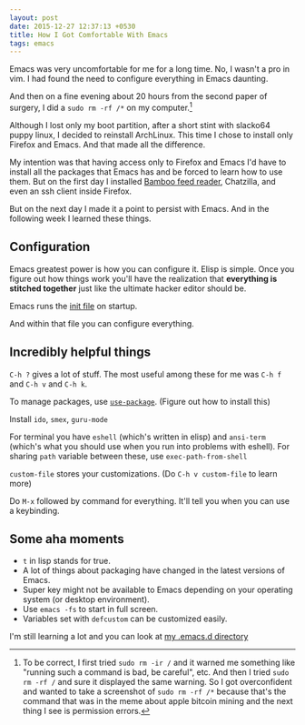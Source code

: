 ```yaml
---
layout: post
date: 2015-12-27 12:37:13 +0530
title: How I Got Comfortable With Emacs
tags: emacs
---
```


Emacs was very uncomfortable for me for a long time. No, I wasn't a pro in vim. I had found the need to configure everything in Emacs daunting.

And then on a fine evening about 20 hours from the second paper of surgery, I did a `sudo rm -rf /*` on my computer.[^rm]

Although I lost only my boot partition, after a short stint with slacko64 puppy linux, I decided to reinstall ArchLinux. This time I chose to install only Firefox and Emacs. And that made all the difference.

My intention was that having access only to Firefox and Emacs I'd have to install all the packages that Emacs has and be forced to learn how to use them. But on the first day I installed [Bamboo feed reader](https://addons.mozilla.org/firefox/addon/bamboo-feed-reader/), Chatzilla, and even an ssh client inside Firefox.

But on the next day I made it a point to persist with Emacs. And in the following week I learned these things.

## Configuration
Emacs greatest power is how you can configure it. Elisp is simple. Once you figure out how things work you'll have the realization that **everything is stitched together** just like the ultimate hacker editor should be.

Emacs runs the [init file](https://www.gnu.org/software/emacs/manual/html_node/emacs/Init-File.html) on startup.

And within that file you can configure everything.

## Incredibly helpful things

`C-h ?` gives a lot of stuff. The most useful among these for me was `C-h f` and `C-h v` and `C-h k`.

To manage packages, use [`use-package`](https://github.com/jwiegley/use-package). (Figure out how to install this)

Install `ido`, `smex`, `guru-mode`

For terminal you have `eshell` (which's written in elisp) and `ansi-term` (which's what you should use when you run into problems with eshell). For sharing `path` variable between these, use `exec-path-from-shell`

`custom-file` stores your customizations. (Do `C-h v custom-file` to learn more)

Do `M-x` followed by command for everything. It'll tell you when you can use a keybinding.

## Some aha moments

* `t` in lisp stands for true.
* A lot of things about packaging have changed in the latest versions of Emacs.
* Super key might not be available to Emacs depending on your operating system (or desktop environment).
* Use `emacs -fs` to start in full screen.
* Variables set with `defcustom` can be customized easily.

I'm still learning a lot and you can look at [my .emacs.d directory](https://github.com/asdofindia/.emacs.d)


[^rm]: To be correct, I first tried `sudo rm -ir /` and it warned me something like "running such a command is bad, be careful", etc. And then I tried `sudo rm -rf /` and sure it displayed the same warning. So I got overconfident and wanted to take a screenshot of `sudo rm -rf /*` because that's the command that was in the meme about apple bitcoin mining and the next thing I see is permission errors.